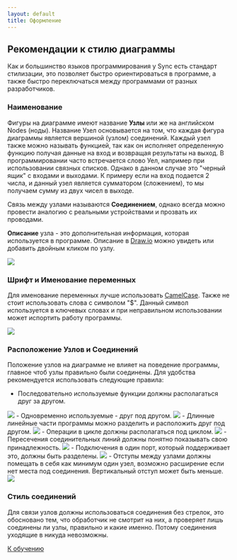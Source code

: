 ```yaml
---
layout: default
title: Оформление
---
```

<a name="top"></a>

## Рекомендации к стилю диаграммы 

Как и большинство языков программирования у Sync есть стандарт стилизации, 
это позволяет быстро ориентироваться в программе, а также быстро переключаться между
программами от разных разработчиков.

### Наименование

Фигуры на диаграмме имеют название **Узлы** или же на английском Nodes (ноды). Название Узел основывается
на том, что каждая фигура диаграммы является вершиной (узлом) соединений. Каждый узел также можно называть функцией,
так как он исполняет определенную функцию получая данные на вход и возвращая результаты на выход. В программировании часто
встречается слово Уел, например при использовании связных списков. Однако в данном случае это "черный ящик" с входами 
и выходами. К примеру если на вход подается 2 числа, и данный узел является сумматором (сложением), то мы получаем сумму 
из двух чисел в выходе.

Связь между узлами называются **Соединением**, однако всегда можно провести 
аналогию с реальными устройствами и прозвать их проводами.

**Описание** узла - это дополнительная информация, которая используется в программе. Описание в [Draw.io][drawio] можно
увидеть или добавить двойным кликом по узлу.

<img src="{{site.baseurl}}/resources/style/01_add_description.gif"/>

### Шрифт и Именование переменных

Для именование переменных лучше использовать [CamelCase][camelcase]. Также не стоит использовать слова с символом "$".
Данный символ используется в ключевых словах и при неправильном использовании может испортить работу программы.

<img src="{{site.baseurl}}/resources/style/02_naming_variables.png"/>

### Расположение Узлов и Соединений

Положение узлов на диаграмме не влияет на поведение программы, главное чтоб узлы правильно были соединены. 
Для удобства рекомендуется использовать следующие правила:

- Последовательно используемые функции должны располагаться друг за другом.

<img src="{{site.baseurl}}/resources/style/03_line_program.png"/>
- Одновременно используемые - друг под другом.

<img src="{{site.baseurl}}/resources/style/04_async_program.png"/>
- Длинные линейные части программы можно разделить и расположить друг под другом. 

<img src="{{site.baseurl}}/resources/style/05_compressed_line_program.png"/>
- Операции в цикле должны располагаться под циклом.

<img src="{{site.baseurl}}/resources/style/06_loop_position.png"/>
- Пересечения соединительных линий должны понятно показывать свою принадлежность.

<img src="{{site.baseurl}}/resources/style/07_linking.gif"/>
- Подключения в один порт, который поддерживает это, должны быть разделены.

<img src="{{site.baseurl}}/resources/style/08_one_input_linking.gif"/>
- Отступы между узлами должны помещать в себя как минимум один узел, возможно расширение если нет места под соединения. Вертикальный отступ может быть меньше.

<img src="{{site.baseurl}}/resources/style/09_node_spacing.gif"/>

### Стиль соединений

Для связи узлов должны использоваться соединения без стрелок, это обосновано тем, что обработчик не смотрит на них, а 
проверяет лишь соединены ли узлы, правильно и какие именно. Потому соединения уходящие в никуда невозможны.

[К обучению][tutorials]

[camelcase]: https://ru.wikipedia.org/wiki/CamelCase

[index]: {{site.baseurl}}/index
[tutorials]: {{site.baseurl}}/tutorials#top
[drawio]: https://app.diagrams.net/?splash=0&libs=0&clibs=Uhttps://raw.githubusercontent.com/octo-gone/sync-execution/master/resources/base.drawio;Uhttps://raw.githubusercontent.com/octo-gone/sync-execution/master/resources/structure.drawio
[replit]: https://repl.it/@mr_zed/sync-execution#script.drawio 